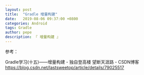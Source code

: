```yaml
---
layout: post
title:  "Gradle 增量构建"
date:   2019-08-06 09:37:00 +0800
categories: Android
tags: Gradle
author: pepe
description: 『 增量构建 』
---
```




参考：


Gradle学习(十五)——增量构建 - 独自登高楼 望断天涯路 - CSDN博客
https://blog.csdn.net/lastsweetop/article/details/79025517





 